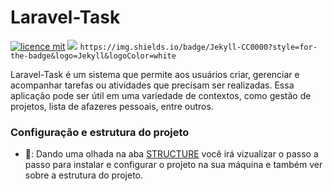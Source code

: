 # Laravel-Task

[![licence mit](https://img.shields.io/badge/licence-MIT-blue.svg)](./LICENSE)
<img src="https://img.shields.io/badge/Jekyll-CC0000?style=for-the-badge&logo=Jekyll&logoColor=white"/> `https://img.shields.io/badge/Jekyll-CC0000?style=for-the-badge&logo=Jekyll&logoColor=white` 


Laravel-Task é um sistema que permite aos usuários criar, gerenciar e acompanhar tarefas ou atividades que precisam ser realizadas. Essa aplicação pode ser útil em uma variedade de contextos, como gestão de projetos, lista de afazeres pessoais, entre outros.


### Configuração e estrutura do projeto

- 🔧: Dando uma olhada na aba [STRUCTURE](https://github.com/CLucasrodrigues22/Laravel-Task/blob/main/STRUCTURE.md) você irá vizualizar o passo a passo para instalar e configurar o projeto na sua máquina e também ver sobre a estrutura do projeto.